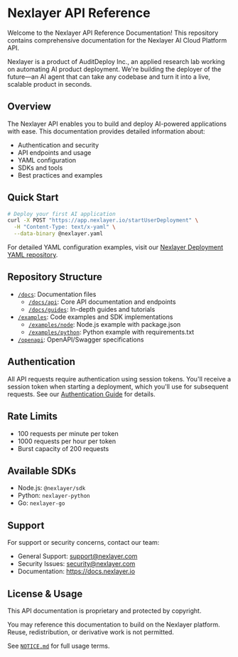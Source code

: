 # Nexlayer API Reference

Welcome to the Nexlayer API Reference Documentation! This repository contains comprehensive documentation for the Nexlayer AI Cloud Platform API.

Nexlayer is a product of AuditDeploy Inc., an applied research lab working on automating AI product deployment. We're building the deployer of the future—an AI agent that can take any codebase and turn it into a live, scalable product in seconds.

## Overview

The Nexlayer API enables you to build and deploy AI-powered applications with ease. This documentation provides detailed information about:

- Authentication and security
- API endpoints and usage
- YAML configuration
- SDKs and tools
- Best practices and examples

## Quick Start

```bash
# Deploy your first AI application
curl -X POST "https://app.nexlayer.io/startUserDeployment" \
  -H "Content-Type: text/x-yaml" \
  --data-binary @nexlayer.yaml
```

For detailed YAML configuration examples, visit our [Nexlayer Deployment YAML repository](https://github.com/Nexlayer/nexlayer-deployment-yaml).

## Repository Structure

- [`/docs`](docs/): Documentation files
  - [`/docs/api`](docs/api/): Core API documentation and endpoints
  - [`/docs/guides`](docs/guides/): In-depth guides and tutorials
- [`/examples`](examples/): Code examples and SDK implementations
  - [`/examples/node`](examples/node/): Node.js example with package.json
  - [`/examples/python`](examples/python/): Python example with requirements.txt
- [`/openapi`](openapi/): OpenAPI/Swagger specifications

## Authentication

All API requests require authentication using session tokens. You'll receive a session token when starting a deployment, which you'll use for subsequent requests. See our [Authentication Guide](docs/guides/authentication.md) for details.

## Rate Limits

- 100 requests per minute per token
- 1000 requests per hour per token
- Burst capacity of 200 requests

## Available SDKs

- Node.js: `@nexlayer/sdk`
- Python: `nexlayer-python`
- Go: `nexlayer-go`

## Support

For support or security concerns, contact our team:

- General Support: support@nexlayer.com
- Security Issues: security@nexlayer.com
- Documentation: https://docs.nexlayer.io

## License & Usage

This API documentation is proprietary and protected by copyright.

You may reference this documentation to build on the Nexlayer platform. Reuse, redistribution, or derivative work is not permitted.

See [`NOTICE.md`](./NOTICE.md) for full usage terms. 